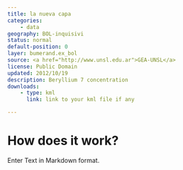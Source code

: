 ```yaml
---
title: la nueva capa
categories: 
    - data
geography: BOL-inquisivi
status: normal
default-position: 0
layer: bumerand.ex_bol
source: <a href="http://www.unsl.edu.ar">GEA-UNSL</a>
license: Public Domain
updated: 2012/10/19
description: Beryllium 7 concentration 
downloads:
    - type: kml
      link: link to your kml file if any

---
```


# How does it work?

Enter Text in Markdown format.